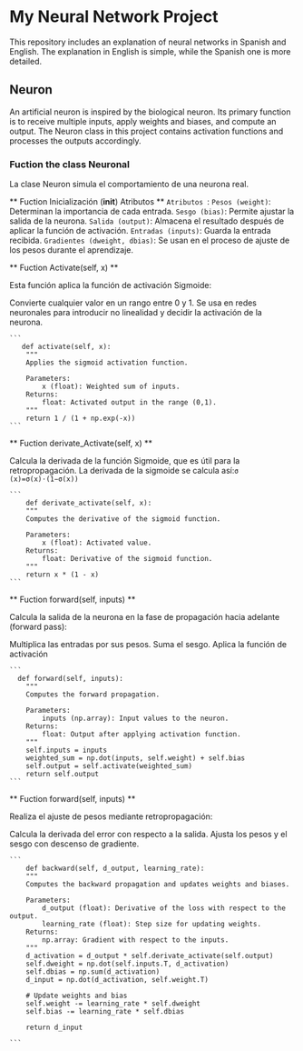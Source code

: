 # My Neural Network Project

This repository includes an explanation of neural networks in Spanish and English. The explanation in English is simple, while the Spanish one is more detailed.

## Neuron 

An artificial neuron is inspired by the biological neuron. Its primary function is to receive multiple inputs, apply weights and biases, and compute an output. The Neuron class in this project contains activation functions and processes the outputs accordingly.

### Fuction the class Neuronal 

La clase Neuron simula el comportamiento de una neurona real.

 ** Fuction Inicialización (__init__) Atributos **
    `Atributos `:
    `Pesos (weight)`: Determinan la importancia de cada entrada.
    `Sesgo (bias)`: Permite ajustar la salida de la neurona.
    `Salida (output)`: Almacena el resultado después de aplicar la función de activación.
    `Entradas (inputs)`: Guarda la entrada recibida.
    `Gradientes (dweight, dbias)`: Se usan en el proceso de ajuste de los pesos durante el aprendizaje.

** Fuction Activate(self, x) **
    
   Esta función aplica la función de activación Sigmoide:

   Convierte cualquier valor en un rango entre 0 y 1.
   Se usa en redes neuronales para introducir no linealidad y decidir la activación de la neurona.

    ```
       def activate(self, x):
        """
        Applies the sigmoid activation function.
        
        Parameters:
            x (float): Weighted sum of inputs.
        Returns:
            float: Activated output in the range (0,1).
        """
        return 1 / (1 + np.exp(-x))
    ```
 ** Fuction derivate_Activate(self, x) **
    
   Calcula la derivada de la función Sigmoide, que es útil para la retropropagación.
   La derivada de la sigmoide se calcula así:`σ (x)=σ(x)⋅(1−σ(x)) `
    
    ```
        def derivate_activate(self, x):
        """
        Computes the derivative of the sigmoid function.
        
        Parameters:
            x (float): Activated value.
        Returns:
            float: Derivative of the sigmoid function.
        """
        return x * (1 - x)
    ```
   ** Fuction forward(self, inputs) **
    
   Calcula la salida de la neurona en la fase de propagación hacia adelante (forward pass):

   Multiplica las entradas por sus pesos.
   Suma el sesgo.
   Aplica la función de activación

    ```
      def forward(self, inputs):
        """
        Computes the forward propagation.
        
        Parameters:
            inputs (np.array): Input values to the neuron.
        Returns:
            float: Output after applying activation function.
        """
        self.inputs = inputs
        weighted_sum = np.dot(inputs, self.weight) + self.bias
        self.output = self.activate(weighted_sum)
        return self.output
    ```
   ** Fuction forward(self, inputs) **
    
   Realiza el ajuste de pesos mediante retropropagación:

   Calcula la derivada del error con respecto a la salida.
   Ajusta los pesos y el sesgo con descenso de gradiente.

    ```
        def backward(self, d_output, learning_rate):
        """
        Computes the backward propagation and updates weights and biases.
        
        Parameters:
            d_output (float): Derivative of the loss with respect to the output.
            learning_rate (float): Step size for updating weights.
        Returns:
            np.array: Gradient with respect to the inputs.
        """
        d_activation = d_output * self.derivate_activate(self.output)
        self.dweight = np.dot(self.inputs.T, d_activation)
        self.dbias = np.sum(d_activation)
        d_input = np.dot(d_activation, self.weight.T)

        # Update weights and bias
        self.weight -= learning_rate * self.dweight
        self.bias -= learning_rate * self.dbias
        
        return d_input

    ```
